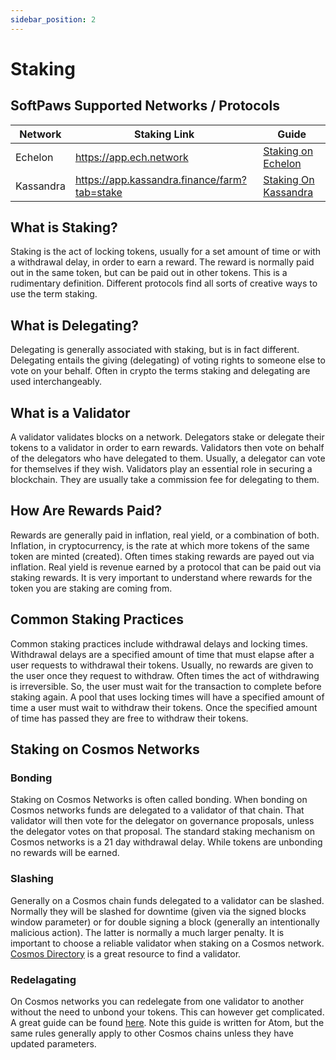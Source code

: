 ```yaml
---
sidebar_position: 2
---
```


# Staking

## SoftPaws Supported Networks / Protocols
| Network | Staking Link | Guide |
|-----|------| ------ |
|Echelon| https://app.ech.network| [Staking on Echelon](/docs/category/staking-on-echelon) |
|Kassandra| https://app.kassandra.finance/farm?tab=stake | [Staking On Kassandra](/docs/kassandra/staking)|

## What is Staking?
Staking is the act of locking tokens, usually for a set amount of time or with a withdrawal delay, in order to earn a reward. The reward is normally paid out in the same token, but can be paid out in other tokens. This is a rudimentary definition. Different protocols find all sorts of creative ways to use the term staking. 

## What is Delegating?
Delegating is generally associated with staking, but is in fact different. Delegating entails the giving (delegating) of voting rights to someone else to vote on your behalf. Often in crypto the terms staking and delegating are used interchangeably. 

## What is a Validator
A validator validates blocks on a network. Delegators stake or delegate their tokens to a validator in order to earn rewards. Validators then vote on behalf of the delegators who have delegated to them. Usually, a delegator can vote for themselves if they wish. Validators play an essential role in securing a blockchain. They are usually take a commission fee for delegating to them. 

## How Are Rewards Paid? 
Rewards are generally paid in inflation, real yield, or a combination of both. Inflation, in cryptocurrency, is the rate at which more tokens of the same token are minted (created). Often times staking rewards are payed out via inflation. Real yield is revenue earned by a protocol that can be paid out via staking rewards. It is very important to understand where rewards for the token you are staking are coming from. 

## Common Staking Practices
Common staking practices include withdrawal delays and locking times. Withdrawal delays are a specified amount of time that must elapse after a user requests to withdrawal their tokens. Usually, no rewards are given to the user once they request to withdraw. Often times the act of withdrawing is irreversible. So, the user must wait for the transaction to complete before staking again. A pool that uses locking times will have a specified amount of time a user must wait to withdraw their tokens. Once the specified amount of time has passed they are free to withdraw their tokens.

## Staking on Cosmos Networks

### Bonding
Staking on Cosmos Networks is often called bonding. When bonding on Cosmos networks funds are delegated to a validator of that chain. That validator will then vote for the delegator on governance proposals, unless the delegator votes on that proposal. The standard staking mechanism on Cosmos networks is a 21 day withdrawal delay. While tokens are unbonding no rewards will be earned. 

### Slashing
Generally on a Cosmos chain funds delegated to a validator can be slashed. Normally they will be slashed for downtime (given via the signed blocks window parameter) or for double signing a block (generally an intentionally malicious action). The latter is normally a much larger penalty. It is important to choose a reliable validator when staking on a Cosmos network. [Cosmos Directory](https://cosmos.directory/) is a great resource to find a validator. 

### Redelagating 
On Cosmos networks you can redelegate from one validator to another without the need to unbond your tokens. This can however get complicated. A great guide can be found [here](https://medium.com/cosmostation/what-you-need-to-know-about-cosmos-atom-redelegation-e45ca7da6fdf). Note this guide is written for Atom, but the same rules generally apply to other Cosmos chains unless they have updated parameters. 

